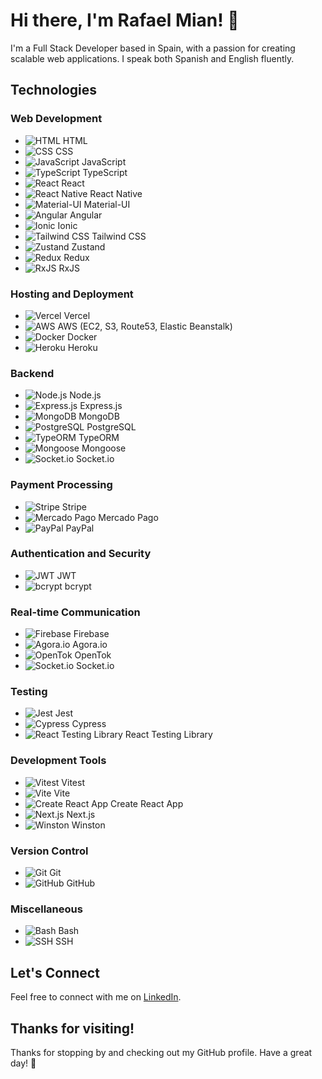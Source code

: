 <!-- Title -->
# Hi there, I'm Rafael Mian! 👋

I'm a Full Stack Developer based in Spain, with a passion for creating scalable web applications. I speak both Spanish and English fluently.

<!-- Technologies -->
## Technologies

### Web Development
- ![HTML](https://img.shields.io/badge/HTML-#E34F26?style=for-the-badge&logo=html5) HTML
- ![CSS](https://img.shields.io/badge/CSS-#1572B6?style=for-the-badge&logo=css3) CSS
- ![JavaScript](https://img.shields.io/badge/JavaScript-#F7DF1E?style=for-the-badge&logo=javascript) JavaScript
- ![TypeScript](https://img.shields.io/badge/TypeScript-#3178C6?style=for-the-badge&logo=typescript) TypeScript
- ![React](https://img.shields.io/badge/React-#61DAFB?style=for-the-badge&logo=react) React
- ![React Native](https://img.shields.io/badge/React_Native-#61DAFB?style=for-the-badge&logo=react) React Native
- ![Material-UI](https://img.shields.io/badge/Material_UI-#0081CB?style=for-the-badge&logo=material-ui) Material-UI
- ![Angular](https://img.shields.io/badge/Angular-#DD0031?style=for-the-badge&logo=angular) Angular
- ![Ionic](https://img.shields.io/badge/Ionic-#3880FF?style=for-the-badge&logo=ionic) Ionic
- ![Tailwind CSS](https://img.shields.io/badge/Tailwind_CSS-#38B2AC?style=for-the-badge&logo=tailwind-css) Tailwind CSS
- ![Zustand](https://img.shields.io/badge/Zustand-#000000?style=for-the-badge) Zustand
- ![Redux](https://img.shields.io/badge/Redux-#764ABC?style=for-the-badge&logo=redux) Redux
- ![RxJS](https://img.shields.io/badge/RxJS-#B7178C?style=for-the-badge&logo=reactivex) RxJS

### Hosting and Deployment
- ![Vercel](https://img.shields.io/badge/Vercel-#000000?style=for-the-badge&logo=vercel) Vercel
- ![AWS](https://img.shields.io/badge/AWS-#232F3E?style=for-the-badge&logo=amazon-aws) AWS (EC2, S3, Route53, Elastic Beanstalk)
- ![Docker](https://img.shields.io/badge/Docker-#2496ED?style=for-the-badge&logo=docker) Docker
- ![Heroku](https://img.shields.io/badge/Heroku-#430098?style=for-the-badge&logo=heroku) Heroku

### Backend
- ![Node.js](https://img.shields.io/badge/Node.js-#339933?style=for-the-badge&logo=node.js) Node.js
- ![Express.js](https://img.shields.io/badge/Express.js-#000000?style=for-the-badge&logo=express) Express.js
- ![MongoDB](https://img.shields.io/badge/MongoDB-#47A248?style=for-the-badge&logo=mongodb) MongoDB
- ![PostgreSQL](https://img.shields.io/badge/PostgreSQL-#336791?style=for-the-badge&logo=postgresql) PostgreSQL
- ![TypeORM](https://img.shields.io/badge/TypeORM-#376EBC?style=for-the-badge) TypeORM
- ![Mongoose](https://img.shields.io/badge/Mongoose-#47A248?style=for-the-badge) Mongoose
- ![Socket.io](https://img.shields.io/badge/Socket.io-#010101?style=for-the-badge&logo=socket.io) Socket.io

### Payment Processing
- ![Stripe](https://img.shields.io/badge/Stripe-#008CDD?style=for-the-badge&logo=stripe) Stripe
- ![Mercado Pago](https://img.shields.io/badge/Mercado_Pago-#32A745?style=for-the-badge&logo=mercadopago) Mercado Pago
- ![PayPal](https://img.shields.io/badge/PayPal-#0079C1?style=for-the-badge&logo=paypal) PayPal

### Authentication and Security
- ![JWT](https://img.shields.io/badge/JWT-#000000?style=for-the-badge) JWT
- ![bcrypt](https://img.shields.io/badge/bcrypt-#2A2630?style=for-the-badge) bcrypt

### Real-time Communication
- ![Firebase](https://img.shields.io/badge/Firebase-#FFCA28?style=for-the-badge&logo=firebase) Firebase
- ![Agora.io](https://img.shields.io/badge/Agora.io-#0058D6?style=for-the-badge) Agora.io
- ![OpenTok](https://img.shields.io/badge/OpenTok-#003D72?style=for-the-badge) OpenTok
- ![Socket.io](https://img.shields.io/badge/Socket.io-#010101?style=for-the-badge&logo=socket.io) Socket.io

### Testing
- ![Jest](https://img.shields.io/badge/Jest-#C21325?style=for-the-badge&logo=jest) Jest
- ![Cypress](https://img.shields.io/badge/Cypress-#17202C?style=for-the-badge&logo=cypress) Cypress
- ![React Testing Library](https://img.shields.io/badge/React_Testing_Library-#E33332?style=for-the-badge) React Testing Library

### Development Tools
- ![Vitest](https://img.shields.io/badge/Vitest-#E242F5?style=for-the-badge) Vitest
- ![Vite](https://img.shields.io/badge/Vite-#646CFF?style=for-the-badge&logo=vite) Vite
- ![Create React App](https://img.shields.io/badge/Create_React_App-#61DAFB?style=for-the-badge&logo=react) Create React App
- ![Next.js](https://img.shields.io/badge/Next.js-#000000?style=for-the-badge&logo=next-dot-js) Next.js
- ![Winston](https://img.shields.io/badge/Winston-#1C1C1C?style=for-the-badge&logo=winston) Winston

### Version Control
- ![Git](https://img.shields.io/badge/Git-#F05032?style=for-the-badge&logo=git) Git
- ![GitHub](https://img.shields.io/badge/GitHub-#181717?style=for-the-badge&logo=github) GitHub

### Miscellaneous
- ![Bash](https://img.shields.io/badge/Bash-#4EAA25?style=for-the-badge&logo=gnu-bash) Bash
- ![SSH](https://img.shields.io/badge/SSH-#4EAA25?style=for-the-badge&logo=openssh) SSH

<!-- Contact -->
## Let's Connect
Feel free to connect with me on [LinkedIn](https://www.linkedin.com/in/rafaelmian1/).

<!-- Footer -->
## Thanks for visiting!
Thanks for stopping by and checking out my GitHub profile. Have a great day! 🚀
